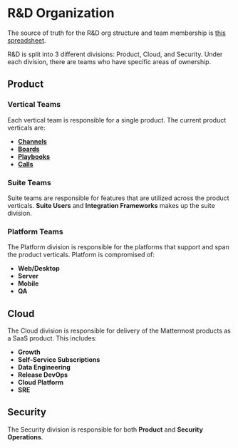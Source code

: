 # R&D Organization

The source of truth for the R&D org structure and team membership is [this spreadsheet](https://docs.google.com/spreadsheets/d/1lH8QIjQGEoGospDUdVs_LQ_i2b82I1ce6W7z18vhPTQ/edit#gid=1820415931).

R&D is split into 3 different divisions: Product, Cloud, and Security. Under each division, there are teams who have specific areas of ownership.

## Product

### Vertical Teams

Each vertical team is responsible for a single product. The current product verticals are:

* **[Channels](/operations/research-and-development/organization/channels.md)**
* **[Boards](/operations/research-and-development/organization/boards.md)**
* **[Playbooks](/operations/research-and-development/organization/playbooks.md)**
* **[Calls](/operations/research-and-development/organization/calls.md)**

### Suite Teams

Suite teams are responsible for features that are utilized across the product verticals. **Suite Users** and **Integration Frameworks** makes up the suite division.

### Platform Teams

The Platform division is responsible for the platforms that support and span the product verticals. Platform is compromised of:

* **Web/Desktop**
* **Server**
* **Mobile**
* **QA**

## Cloud 

The Cloud division is responsible for delivery of the Mattermost products as a SaaS product. This includes:

* **Growth**
* **Self-Service Subscriptions**
* **Data Engineering**
* **Release DevOps**
* **Cloud Platform**
* **SRE**

## Security

The Security division is responsible for both **Product** and **Security Operations**.

